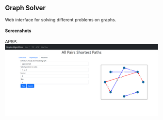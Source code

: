 ## Graph Solver
Web interface for solving different problems on graphs.

#### Screenshots

APSP:
![apsp](https://github.com/spefk/graph_solver_web/blob/main/static/screenshots/apsp_1_to_1_works.png)
